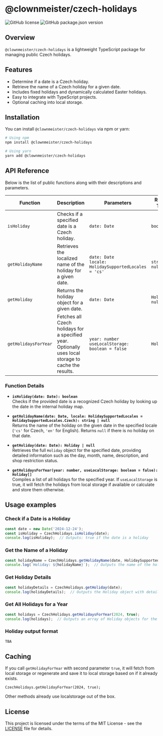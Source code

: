 # @clownmeister/czech-holidays

![GitHub license](https://img.shields.io/github/license/clownmeister/czech-holidays?style=flat-square)
![GitHub package.json version](https://img.shields.io/github/package-json/v/clownmeister/czech-holidays?style=flat-square)

## Overview

`@clownmeister/czech-holidays` is a lightweight TypeScript package for managing public Czech holidays.

## Features

- Determine if a date is a Czech holiday.
- Retrieve the name of a Czech holiday for a given date.
- Includes fixed holidays and dynamically calculated Easter holidays.
- Easy to integrate with TypeScript projects.
- Optional caching into local storage.

## Installation

You can install `@clownmeister/czech-holidays` via npm or yarn:

```bash
# Using npm
npm install @clownmeister/czech-holidays

# Using yarn
yarn add @clownmeister/czech-holidays
```

## API Reference

Below is the list of public functions along with their descriptions and parameters.

| Function             | Description                                                                                          | Parameters                                                | Return Type       |
|----------------------|------------------------------------------------------------------------------------------------------|-----------------------------------------------------------|-------------------|
| `isHoliday`          | Checks if a specified date is a Czech holiday.                                                       | `date: Date`                                              | `boolean`         |
| `getHolidayName`     | Retrieves the localized name of the holiday for a given date.                                        | `date: Date`<br/>`locale: HolidaySupportedLocales = 'cs'` | `string \| null`  |
| `getHoliday`         | Returns the holiday object for a given date.                                                         | `date: Date`                                              | `Holiday \| null` |
| `getHolidaysForYear` | Fetches all Czech holidays for a specified year. Optionally uses local storage to cache the results. | `year: number`<br/>`useLocalStorage: boolean = false`     | `Holiday[]`       |

### Function Details

- **`isHoliday(date: Date): boolean`**  
  Checks if the provided date is a recognized Czech holiday by looking up the date in the internal holiday map.

- **`getHolidayName(date: Date, locale: HolidaySupportedLocales = HolidaySupportedLocales.Czech): string | null`**  
  Returns the name of the holiday on the given date in the specified locale (`'cs'` for Czech, `'en'` for English).
  Returns `null` if there is no holiday on that date.

- **`getHoliday(date: Date): Holiday | null`**  
  Retrieves the full `Holiday` object for the specified date, providing detailed information such as the day, month,
  name, description, and shop restriction status.

- **`getHolidaysForYear(year: number, useLocalStorage: boolean = false): Holiday[]`**  
  Compiles a list of all holidays for the specified year. If `useLocalStorage` is true, it will fetch the holidays from
  local storage if available or calculate and store them otherwise.

## Usage examples

### Check if a Date is a Holiday

```typescript
const date = new Date('2024-12-24');
const isHoliday = CzechHolidays.isHoliday(date);
console.log(isHoliday);  // Outputs: true if the date is a holiday
```

### Get the Name of a Holiday

```typescript
const holidayName = CzechHolidays.getHolidayName(date, HolidaySupportedLocales.English);
console.log(`Holiday: ${holidayName}`);  // Outputs the name of the holiday if it's a holiday
```

### Get Holiday Details

```typescript
const holidayDetails = CzechHolidays.getHoliday(date);
console.log(holidayDetails);  // Outputs the Holiday object with details
```

### Get All Holidays for a Year

```typescript
const holidays = CzechHolidays.getHolidaysForYear(2024, true);
console.log(holidays);  // Outputs an array of Holiday objects for the year 2024
```

### Holiday output format

```typescript
TBA
```

## Caching

If you call `getHolidayForYear` with second parameter `true`,
it will fetch from local storage or regenerate
and save it to local storage based on if it already exists.

`CzechHolidays.getHolidayForYear(2024, true);`

Other methods already use localstorage out of the box.

## License

This project is licensed under the terms of the MIT License - see the [LICENSE](./LICENSE.md) file for details.
